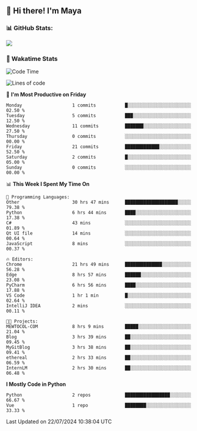 ## 👋 Hi there! I'm Maya
### 📊 GitHub Stats:
<p href="https://github.com/anuraghazra/github-readme-stats">
<img align="left" src="https://github-readme-stats.vercel.app/api?username=liumy-lay&show_icons=true&title_color=ffffff&icon_color=ffffff&text_color=ffffff&bg_color=D80835&hide_title=true" />
</p>
<br clear="left"/>

### 🚀 Wakatime Stats
<!--START_SECTION:waka-->
![Code Time](http://img.shields.io/badge/Code%20Time-50%20hrs%2024%20mins-blue)

![Lines of code](https://img.shields.io/badge/From%20Hello%20World%20I%27ve%20Written-0%20lines%20of%20code-blue)

📅 **I'm Most Productive on Friday** 

```text
Monday                   1 commits           █░░░░░░░░░░░░░░░░░░░░░░░░   02.50 % 
Tuesday                  5 commits           ███░░░░░░░░░░░░░░░░░░░░░░   12.50 % 
Wednesday                11 commits          ███████░░░░░░░░░░░░░░░░░░   27.50 % 
Thursday                 0 commits           ░░░░░░░░░░░░░░░░░░░░░░░░░   00.00 % 
Friday                   21 commits          █████████████░░░░░░░░░░░░   52.50 % 
Saturday                 2 commits           █░░░░░░░░░░░░░░░░░░░░░░░░   05.00 % 
Sunday                   0 commits           ░░░░░░░░░░░░░░░░░░░░░░░░░   00.00 % 
```


📊 **This Week I Spent My Time On** 

```text
💬 Programming Languages: 
Other                    30 hrs 47 mins      ████████████████████░░░░░   79.38 % 
Python                   6 hrs 44 mins       ████░░░░░░░░░░░░░░░░░░░░░   17.38 % 
C#                       43 mins             ░░░░░░░░░░░░░░░░░░░░░░░░░   01.89 % 
Qt UI file               14 mins             ░░░░░░░░░░░░░░░░░░░░░░░░░   00.64 % 
JavaScript               8 mins              ░░░░░░░░░░░░░░░░░░░░░░░░░   00.37 % 

🔥 Editors: 
Chrome                   21 hrs 49 mins      ██████████████░░░░░░░░░░░   56.28 % 
Edge                     8 hrs 57 mins       ██████░░░░░░░░░░░░░░░░░░░   23.08 % 
PyCharm                  6 hrs 56 mins       ████░░░░░░░░░░░░░░░░░░░░░   17.88 % 
VS Code                  1 hr 1 min          █░░░░░░░░░░░░░░░░░░░░░░░░   02.64 % 
IntelliJ IDEA            2 mins              ░░░░░░░░░░░░░░░░░░░░░░░░░   00.11 % 

🐱‍💻 Projects: 
MEWTOCOL-COM             8 hrs 9 mins        █████░░░░░░░░░░░░░░░░░░░░   21.04 % 
Blog                     3 hrs 39 mins       ██░░░░░░░░░░░░░░░░░░░░░░░   09.45 % 
MyGitBlog                3 hrs 38 mins       ██░░░░░░░░░░░░░░░░░░░░░░░   09.41 % 
ethereal                 2 hrs 33 mins       ██░░░░░░░░░░░░░░░░░░░░░░░   06.59 % 
InternLM                 2 hrs 30 mins       ██░░░░░░░░░░░░░░░░░░░░░░░   06.48 % 
```

**I Mostly Code in Python** 

```text
Python                   2 repos             █████████████████░░░░░░░░   66.67 % 
Vue                      1 repo              ████████░░░░░░░░░░░░░░░░░   33.33 % 
```




 Last Updated on 22/07/2024 10:38:04 UTC
<!--END_SECTION:waka-->
